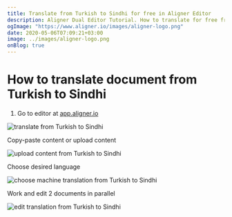 ```yaml
---
title: Translate from Turkish to Sindhi for free in Aligner Editor
description: Aligner Dual Editor Tutorial. How to translate for free from Turkish to Sindhi. Aligner is multilingual document management platform. 
ogImage: "https://www.aligner.io/images/aligner-logo.png"
date: 2020-05-06T07:09:21+03:00
image: ../images/aligner-logo.png
onBlog: true
---
```


# How to translate document from Turkish to Sindhi

1. Go to editor at [app.aligner.io](https://app.aligner.io "Aligner App web page")

![translate from Turkish to Sindhi](../aligner-blank-editor.png "translate from Turkish to Sindhi")

Copy-paste content or upload content

![upload content from Turkish to Sindhi](../aligner-uploaded-document.png "upload content from Turkish to Sindhi")

Choose desired language

![choose machine translation from Turkish to Sindhi](../aligner-language-dropdown.png "choose machine translation from Turkish to Sindhi")

Work and edit 2 documents in parallel

![edit translation from Turkish to Sindhi](../aligner-double-sitded-editor.png "edit translation from Turkish to Sindhi")

